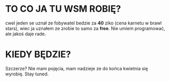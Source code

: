 # TO CO JA TU WSM ROBIĘ?
cwel jeden se uznał ze fobywatel bedzie za **40** ziko (cena karnetu w brawl stars), wiec ja uznałem ze zrobie to samo za **free**. Nie umiem programować, ale jakoś daje rade.
# KIEDY BĘDZIE?
Szczerze? Nie mam pojęcia, mam nadzieje ze do końca kwietnia się wyrobię. Stay tuned.
